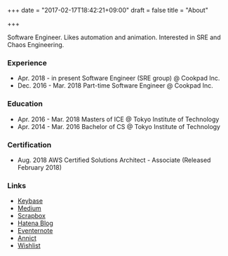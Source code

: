 +++
date = "2017-02-17T18:42:21+09:00"
draft = false
title = "About"

+++

Software Engineer. Likes automation and animation. Interested in SRE and Chaos Engineering.

### Experience

<ul>
  <li class="career-item">
    <span class="date">Apr. 2018 - in present</span>
    <span>Software Engineer (SRE group) @ Cookpad Inc.</span>
  </li>
  <li class="career-item">
    <span class="date">Dec. 2016 - Mar. 2018</span>
    <span>Part-time Software Engineer @ Cookpad Inc.</span>
  </li>
</ul>

### Education

<ul>
  <li class="career-item">
    <span class="date">Apr. 2016 - Mar. 2018</span>
    <span>Masters of ICE @ Tokyo Institute of Technology</span>
  </li>
  <li class="career-item">
    <span class="date">Apr. 2014 - Mar. 2016</span>
    <span>Bachelor of CS @ Tokyo Institute of Technology</span>
  </li>
</ul>

### Certification

<ul>
  <li class="career-item">
    <span class="date">Aug. 2018</span>
    <span>AWS Certified Solutions Architect - Associate (Released February 2018)</span>
  </li>
</ul>

### Links
- [Keybase](https://keybase.io/itkq)
- [Medium](https://medium.com/@itkq)
- [Scrapbox](https://scrapbox.io/itkq-memo-pub)
- [Hatena Blog](http://itkq.hatenablog.com)
- [Eventernote](https://www.eventernote.com/users/itkq)
- [Annict](https://annict.com/@itkq)
- [Wishlist](https://www.amazon.co.jp/wishlist/1AMZQHMZZ4JA1)

<br />
